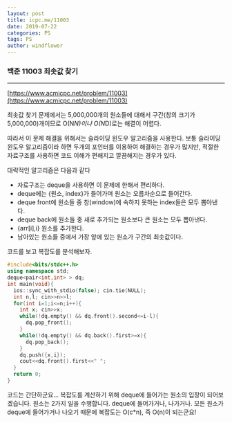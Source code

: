 ```yaml
---
layout: post
title: icpc.me/11003
date: 2019-07-22
categories: PS
tags: PS
author: windflower
---
```

### 백준 11003 최솟값 찾기
---

[https://www.acmicpc.net/problem/11003](https://www.acmicpc.net/problem/11003)

최솟값 찾기 문제에서는 5,000,000개의 원소들에 대해서 구간(창의 크기가 5,000,000)개이므로 O(N*N)이나 O(N*D)로는 해결이 어렵다.

따라서 이 문제 해결을 위해서는 슬라이딩 윈도우 알고리즘을 사용한다. 보통 슬라이딩 윈도우 알고리즘이라 하면 두개의 포인터를 이용하여 해결하는 경우가 많지만, 적절한 자료구조를 사용하면 코드 이해가 편해지고 깔끔해지는 경우가 있다.

대략적인 알고리즘은 다음과 같다
* 자료구조는 deque을 사용하면 이 문제에 한해서 편리하다.
* deque에는 {원소, index}가 들어가며 원소는 오름차순으로 들어간다.
* deque front에 원소들 중 창(window)에 속하지 못하는 index들은 모두 뽑아낸다.
* deque back에 원소들 중 새로 추가되는 원소보다 큰 원소는 모두 뽑아낸다.
* {arr[i],i} 원소를 추가한다.
* 남아있는 원소들 중에서 가장 앞에 있는 원소가 구간의 최솟값이다.

코드를 보고 복잡도를 분석해보자.
```cpp
#include<bits/stdc++.h>
using namespace std;
deque<pair<int,int> > dq;
int main(void){
  ios::sync_with_stdio(false); cin.tie(NULL);
  int n,l; cin>>n>>l;
  for(int i=1;i<=n;i++){
    int x; cin>>x;
    while(!dq.empty() && dq.front().second<=i-l){
      dq.pop_front();
    }
    while(!dq.empty() && dq.back().first>=x){
      dq.pop_back();
    }
    dq.push({x,i});
    cout<<dq.front().first<<" ";
  }
  return 0;
}
```

코드는 간단하군요... 복잡도를 계산하기 위해 deque에 들어가는 원소의 입장이 되어보겠습니다. 원소는 2가지 일을 수행합니다. deque에 들어가거나, 나가거나. 모든 원소가 deque에 들어가거나 나오기 때문에 복잡도는 O(c*n), 즉 O(n)이 되는군요!
